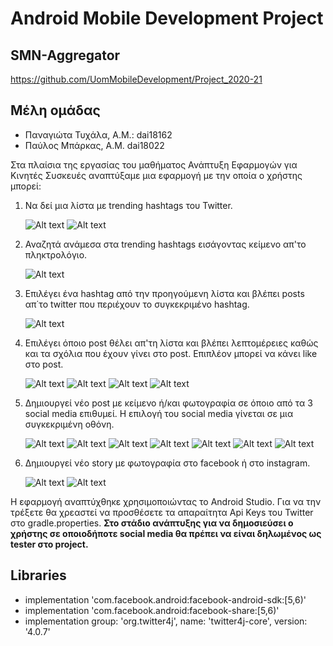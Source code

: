 # Android Mobile Development Project
## SMN-Aggregator
https://github.com/UomMobileDevelopment/Project_2020-21

## Μέλη ομάδας
  - Παναγιώτα Τυχάλα, Α.Μ.: dai18162
  - Παύλος Μπάρκας, Α.Μ. dai18022

Στα πλαίσια της εργασίας του μαθήματος Ανάπτυξη Εφαρμογών για Κινητές Συσκευές 
αναπτύξαμε μια εφαρμογή με την οποία ο χρήστης μπορεί:
  1. Να δεί μια λίστα με trending hashtags του Twitter.
  
     ![Alt text](https://i.postimg.cc/R0MwcrJn/readme1.jpg)
     ![Alt text](https://i.postimg.cc/BvMHph27/readme2.jpg)
 
  2. Αναζητά ανάμεσα στα trending hashtags εισάγοντας κείμενο απ'το πληκτρολόγιο.
  
     ![Alt text](https://i.postimg.cc/63qRmd0W/readme3.jpg)
  
  3. Επιλέγει ένα hashtag από την προηγούμενη λίστα και βλέπει posts απ΄το twitter
     που περιέχουν το συγκεκριμένο hashtag.
     
     ![Alt text](https://i.postimg.cc/3rPS2R84/readme4.jpg)
     
  4. Επιλέγει όποιο post θέλει απ'τη λίστα και βλέπει λεπτομέρειες καθώς και 
     τα σχόλια που έχουν γίνει στο post. Επιπλέον μπορεί να κάνει like στο post.
     
     ![Alt text](https://i.postimg.cc/3ryfypTQ/readme5.jpg)
     ![Alt text](https://i.postimg.cc/QVGTCvrC/readme6.jpg)
     ![Alt text](https://i.postimg.cc/76R78fsg/readme7.jpg)
     ![Alt text](https://i.postimg.cc/gj6hYmQ1/readme8.jpg)
     
  5. Δημιουργεί νέο post με κείμενο ή/και φωτογραφία σε όποιο από τα 3 social media
     επιθυμεί. Η επιλογή του social media γίνεται σε μια συγκεκριμένη οθόνη.
     
     ![Alt text](https://i.postimg.cc/5NLPgVyP/readme9.jpg)
     ![Alt text](https://i.postimg.cc/6pKM1mGB/readme10.jpg)
     ![Alt text](https://i.postimg.cc/g2Kg9Hv8/readme11.jpg)
     ![Alt text](https://i.postimg.cc/wBfFMx4B/readme12.jpg)
     ![Alt text](https://i.postimg.cc/Ls6NmgT7/readme13.jpg)
     ![Alt text](https://i.postimg.cc/9MspP8h5/readme15.jpg)
     ![Alt text](https://i.postimg.cc/VLLGtBNK/readme16.jpg)
     
  6. Δημιουργεί νέο story με φωτογραφία στο facebook ή στο instagram. 
  
     ![Alt text](https://i.postimg.cc/XJrLCMtk/readme14.jpg)
     ![Alt text](https://i.postimg.cc/9MspP8h5/readme15.jpg)

Η εφαρμογή αναπτύχθηκε χρησιμοποιώντας το Android Studio. Για να την τρέξετε θα χρεαστεί
να προσθέσετε τα απαραίτητα Api Keys του Twitter στο gradle.properties. **Στο στάδιο ανάπτυξης
για να δημοσιεύσει ο χρήστης σε οποιοδήποτε social media θα πρέπει να είναι δηλωμένος ως 
tester στο project.**

## Libraries
  - implementation 'com.facebook.android:facebook-android-sdk:[5,6)'
  - implementation 'com.facebook.android:facebook-share:[5,6)'
  - implementation group: 'org.twitter4j', name: 'twitter4j-core', version: '4.0.7'

